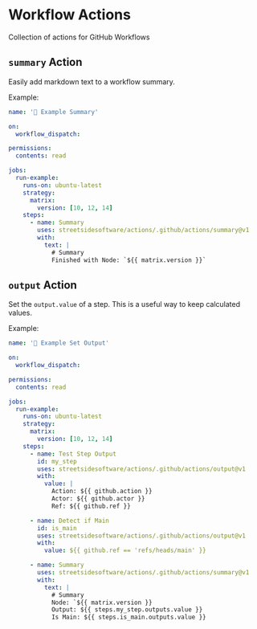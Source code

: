 # Workflow Actions

Collection of actions for GitHub Workflows

<!--- @@inject: .github/actions/summary/README.md --->

## `summary` Action

Easily add markdown text to a workflow summary.

Example:

```yaml
name: '📗 Example Summary'

on:
  workflow_dispatch:

permissions:
  contents: read

jobs:
  run-example:
    runs-on: ubuntu-latest
    strategy:
      matrix:
        version: [10, 12, 14]
    steps:
      - name: Summary
        uses: streetsidesoftware/actions/.github/actions/summary@v1
        with:
          text: |
            # Summary
            Finished with Node: `${{ matrix.version }}`
```

<!--- @@inject-end: .github/actions/summary/README.md --->

<!--- @@inject: .github/actions/output/README.md --->

## `output` Action

Set the `output.value` of a step. This is a useful way to keep calculated values.

Example:

```yaml
name: '📗 Example Set Output'

on:
  workflow_dispatch:

permissions:
  contents: read

jobs:
  run-example:
    runs-on: ubuntu-latest
    strategy:
      matrix:
        version: [10, 12, 14]
    steps:
      - name: Test Step Output
        id: my_step
        uses: streetsidesoftware/actions/.github/actions/output@v1
        with:
          value: |
            Action: ${{ github.action }}
            Actor: ${{ github.actor }}
            Ref: ${{ github.ref }}

      - name: Detect if Main
        id: is_main
        uses: streetsidesoftware/actions/.github/actions/output@v1
        with:
          value: ${{ github.ref == 'refs/heads/main' }}

      - name: Summary
        uses: streetsidesoftware/actions/.github/actions/summary@v1
        with:
          text: |
            # Summary
            Node: `${{ matrix.version }}
            Output: ${{ steps.my_step.outputs.value }}
            Is Main: ${{ steps.is_main.outputs.value }}
```

<!--- @@inject-end: .github/actions/output/README.md --->
